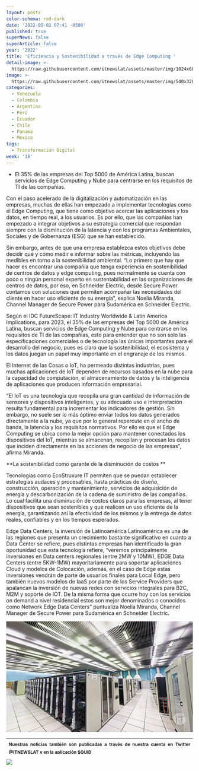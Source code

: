 ```yaml
---
layout: posts
color-schema: red-dark
date: '2022-05-02 07:41 -0500'
published: true
superNews: false
superArticle: false
year: '2022'
title: 'Eficiencia y Sostenibilidad a través de Edge Computing '
detail-image: >-
  https://raw.githubusercontent.com/itnewslat/assets/master/img/1024x680/Data-Centers-g.jpg
image: >-
  https://raw.githubusercontent.com/itnewslat/assets/master/img/540x320/Data-Centers-p.jpg
categories:
  - Venezuela
  - Colombia
  - Argentina
  - Perú
  - Ecuador
  - Chile
  - Panama
  - Mexico
tags:
  - Transformación Digital
week: '18'
---
```

- El 35% de las empresas del Top 5000 de América Latina, buscan servicios de Edge Computing y Nube para centrarse en los requisitos de TI de las compañías.

Con el paso acelerado de la digitalización y automatización en las empresas, muchas de ellas han empezado a implementar tecnologías como el Edge Computing, que tiene como objetivo acercar las aplicaciones y los datos, en tiempo real, a los usuarios. Es por ello, que las compañías han empezado a integrar objetivos a su estrategia comercial que respondan siempre con la disminución de la latencia y con los programas Ambientales, Sociales y de Gobernanza (ESG) que se han establecido. 

Sin embargo, antes de que una empresa establezca estos objetivos debe decidir qué y cómo medir e informar sobre las métricas, incluyendo las medibles en torno a la sostenibilidad ambiental. “Lo primero que hay que hacer es encontrar una compañía que tenga experiencia en sostenibilidad de centros de datos y edge computing, pues normalmente se cuenta con poco o ningún personal experto en sustentabilidad en las organizaciones de centros de datos, por eso, en Schneider Electric, desde Secure Power contamos con soluciones que permiten acompañar las necesidades del cliente en hacer uso eficiente de su energía”, explica Noelia Miranda, Channel Manager de Secure Power para Sudamérica en Schneider Electric. 

Según el IDC FutureScape: IT Industry Worldwide & Latin America Implications, para 2023, el 35% de las empresas del Top 5000 de América Latina, buscan servicios de Edge Computing y Nube para centrarse en los requisitos de TI de las compañías, esto para entender que no son solo las especificaciones comerciales o de tecnología las únicas importantes para el desarrollo del negocio, pues es claro que la sostenibilidad, el ecosistema y los datos juegan un papel muy importante en el engranaje de los mismos. 

El Internet de las Cosas o IoT, ha permeado distintas industrias, pues muchas aplicaciones de IoT dependen de recursos basados en la nube para la capacidad de computación, el almacenamiento de datos y la inteligencia de aplicaciones que producen información empresarial. 

“El IoT es una tecnología que recopila una gran cantidad de información de sensores y dispositivos inteligentes, y su adecuado uso e interpretación resulta fundamental para incrementar los indicadores de gestión.  Sin embargo, no suele ser lo más óptimo enviar todos los datos generados directamente a la nube, ya que por lo general repercute en el ancho de banda, la latencia y los requisitos normativos. Por ello es que el Edge Computing se ubica como la mejor opción para mantener conectados los dispositivos del IoT, mientras se almacenan, recopilan y procesan los datos que inciden directamente en las acciones de negocio de las empresas”, afirma Miranda. 

**La sostenibilidad como garante de la disminución de costos **

Tecnologías como EcoStruxure IT permiten que se puedan establecer estrategias audaces y procesables, hasta prácticas de diseño, construcción, operación y mantenimiento, servicios de adquisición de energía y descarbonización de la cadena de suministro de las compañías. Lo cual facilita una disminución de costos claros para las empresas, al tener dispositivos que sean sostenibles y que realicen un uso eficiente de la energía, garantizando así la efectividad de los mismos y la entrega de datos reales, confiables y en los tiempos esperados. 

Edge Data Centers, la inversión de Latinoamérica 
Latinoamérica es una de las regiones que presenta un crecimiento bastante significativo en cuanto a Data Center se refiere, pues distintas empresas han identificado la gran oportunidad que esta tecnología refiere, “veremos principalmente inversiones en Data centers regionales (entre 2MW y 10MW), EDGE Data Centers (entre 5KW-1MW) mayoritariamente para soportar aplicaciones Cloud y modelos de Colocación, además, en el caso de Edge estas inversiones vendrán de parte de usuarios finales para Local Edge, pero también nuevos modelos de IaaS por parte de los Service Providers que apalancan la  inversión de nuevas redes con servicios integrales para B2C, M2M y soporte de IOT. 
De la misma forma que ocurre hoy con los servicios on demand a nivel residencial estos son mejor denominados o conocidos como Network Edge Data Centers” puntualiza Noelia Miranda, Channel Manager de Secure Power para Sudamérica en Schneider Electric. 

![](https://raw.githubusercontent.com/itnewslat/assets/master/img/540x320/Data-Centers-p.jpg)


<table style="height: 42px;" width="569">
<tbody>
<tr>
<td style="text-align: justify;"><sub><strong>Nuestras noticias también son publicadas a través de nuestra cuenta en Twitter <a href="https://twitter.com/itnewslat?lang=es">@ITNEWSLAT</a> y en la aplicación <a href="https://squidapp.co/en/">SQUID</a></strong></sub></td>
</tr>
</tbody>
</table>

<img src="https://tracker.metricool.com/c3po.jpg?hash=56f88a41e39ab42c063cc51676587a04"/>